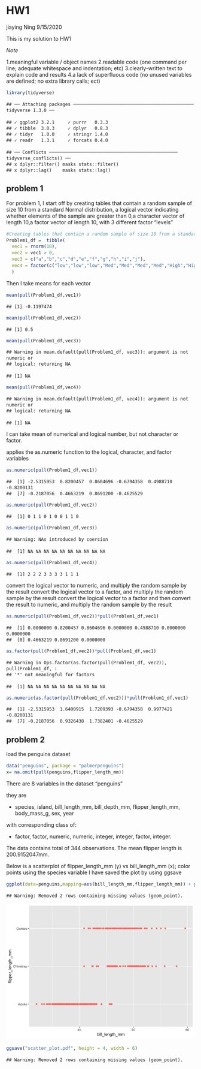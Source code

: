 HW1
================
jiaying Ning
9/15/2020

This is my solution to HW1

*Note*

1.meaningful variable / object names 2.readable code (one command per
line; adequate whitespace and indentation; etc) 3.clearly-written text
to explain code and results 4.a lack of superfluous code (no unused
variables are defined; no extra library calls;
    ect)

``` r
library(tidyverse)
```

    ## ── Attaching packages ───────────────────────────────────────────── tidyverse 1.3.0 ──

    ## ✓ ggplot2 3.2.1     ✓ purrr   0.3.3
    ## ✓ tibble  3.0.3     ✓ dplyr   0.8.3
    ## ✓ tidyr   1.0.0     ✓ stringr 1.4.0
    ## ✓ readr   1.3.1     ✓ forcats 0.4.0

    ## ── Conflicts ──────────────────────────────────────────────── tidyverse_conflicts() ──
    ## x dplyr::filter() masks stats::filter()
    ## x dplyr::lag()    masks stats::lag()

## problem 1

For problem 1, I start off by creating tables that contain a random
sample of size 10 from a standard Normal distribution, a logical vector
indicating whether elements of the sample are greater than 0,a character
vector of length 10,a factor vector of length 10, with 3 different
factor
“levels”

``` r
#Creating tables that contain a random sample of size 10 from a standard Normal distribution, a logical vector indicating whether elements of the sample are greater than 0,a character vector of length 10,a factor vector of length 10, with 3 different factor “levels”
Problem1_df =  tibble(
  vec1 = rnorm(10),
  vec2 = vec1 > 0,
  vec3 = c("a","b","c","d","e","f","g","h","i","j"),
  vec4 = factor(c("low","low","low","Med","Med","Med","Med","High","High","High"))
  )
```

Then I take means for each
    vector

``` r
mean(pull(Problem1_df,vec1))
```

    ## [1] -0.1197474

``` r
mean(pull(Problem1_df,vec2))
```

    ## [1] 0.5

``` r
mean(pull(Problem1_df,vec3))
```

    ## Warning in mean.default(pull(Problem1_df, vec3)): argument is not numeric or
    ## logical: returning NA

    ## [1] NA

``` r
mean(pull(Problem1_df,vec4))
```

    ## Warning in mean.default(pull(Problem1_df, vec4)): argument is not numeric or
    ## logical: returning NA

    ## [1] NA

I can take mean of numerical and logical number, but not character or
factor.

applies the as.numeric function to the logical, character, and factor
variables

``` r
as.numeric(pull(Problem1_df,vec1))
```

    ##  [1] -2.5315953  0.8200457  0.8604696 -0.6794358  0.4988710 -0.8200131
    ##  [7] -0.2187056  0.4663219  0.8691200 -0.4625529

``` r
as.numeric(pull(Problem1_df,vec2))
```

    ##  [1] 0 1 1 0 1 0 0 1 1 0

``` r
as.numeric(pull(Problem1_df,vec3))
```

    ## Warning: NAs introduced by coercion

    ##  [1] NA NA NA NA NA NA NA NA NA NA

``` r
as.numeric(pull(Problem1_df,vec4))
```

    ##  [1] 2 2 2 3 3 3 3 1 1 1

convert the logical vector to numeric, and multiply the random sample by
the result convert the logical vector to a factor, and multiply the
random sample by the result convert the logical vector to a factor and
then convert the result to numeric, and multiply the random sample by
the
    result

``` r
as.numeric(pull(Problem1_df,vec2))*pull(Problem1_df,vec1)
```

    ##  [1] 0.0000000 0.8200457 0.8604696 0.0000000 0.4988710 0.0000000 0.0000000
    ##  [8] 0.4663219 0.8691200 0.0000000

``` r
as.factor(pull(Problem1_df,vec2))*pull(Problem1_df,vec1)
```

    ## Warning in Ops.factor(as.factor(pull(Problem1_df, vec2)), pull(Problem1_df, :
    ## '*' not meaningful for factors

    ##  [1] NA NA NA NA NA NA NA NA NA NA

``` r
as.numeric(as.factor(pull(Problem1_df,vec2)))*pull(Problem1_df,vec1)
```

    ##  [1] -2.5315953  1.6400915  1.7209393 -0.6794358  0.9977421 -0.8200131
    ##  [7] -0.2187056  0.9326438  1.7382401 -0.4625529

## problem 2

load the penguins dataset

``` r
data("penguins", package = "palmerpenguins")
x= na.omit(pull(penguins,flipper_length_mm))
```

There are 8 variables in the dataset “penguins”

they are

  - species, island, bill\_length\_mm, bill\_depth\_mm,
    flipper\_length\_mm, body\_mass\_g, sex, year

with corresponding class of:

  - factor, factor, numeric, numeric, integer, integer, factor, integer.

The data contains total of 344 observations. The mean flipper length is
200.9152047mm.

Below is a scatterplot of flipper\_length\_mm (y) vs bill\_length\_mm
(x); color points using the species variable I have saved the plot by
using
ggsave

``` r
ggplot(data=penguins,mapping=aes(bill_length_mm,flipper_length_mm)) + geom_point(data=penguins, aes(bill_length_mm,species),colour = "salmon")
```

    ## Warning: Removed 2 rows containing missing values (geom_point).

![](p8105_hw1_jn2761_files/figure-gfm/scatterplot-1.png)<!-- -->

``` r
ggsave("scatter_plot.pdf", height = 4, width = 6)
```

    ## Warning: Removed 2 rows containing missing values (geom_point).
